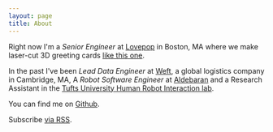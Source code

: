 ```yaml
---
layout: page
title: About
---
```


Right now I'm a *Senior Engineer* at [Lovepop](https://lovepopcards.com) in Boston, MA
where we make laser-cut 3D greeting
cards
[like this one](https://www.lovepopcards.com/products/dragon-pop-up-card?variant=22637186049).

In the past I've been *Lead Data Engineer* at [Weft](http://www.weft.io), a global
logistics company in Cambridge, MA, A *Robot Software Engineer*
at [Aldebaran](https://www.aldebaran.com/en) and a Research Assistant in
the [Tufts University Human Robot Interaction lab](http://hrilab.tufts.edu/).

You can find me on [Github](http://github.com/ccann).

<p class="rss-subscribe">Subscribe <a href="{{ "/feed.xml" | prepend: site.baseurl }}">via RSS</a>.</p>

<br>
